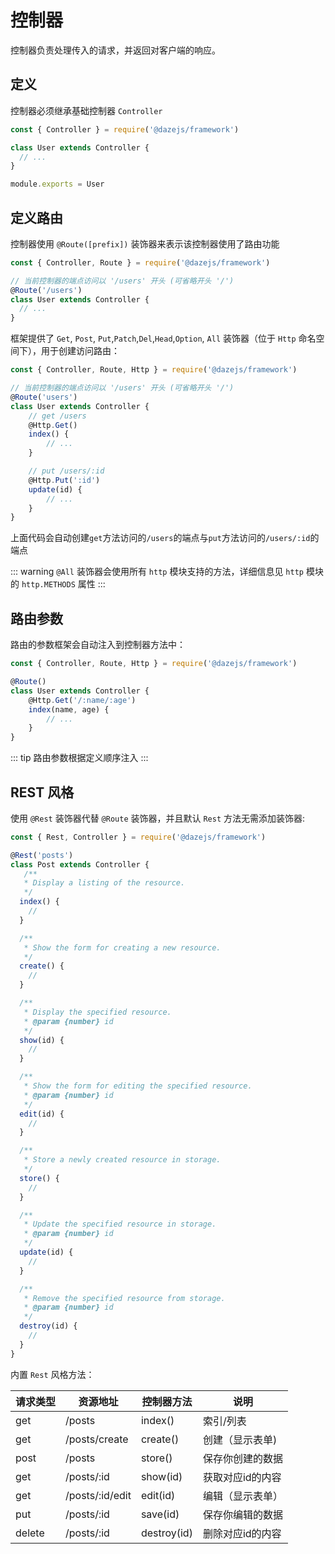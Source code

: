 # 控制器

控制器负责处理传入的请求，并返回对客户端的响应。

## 定义

控制器必须继承基础控制器 `Controller`

```js {3}
const { Controller } = require('@dazejs/framework')

class User extends Controller {
  // ...
}

module.exports = User
```

## 定义路由

控制器使用 `@Route([prefix])` 装饰器来表示该控制器使用了路由功能

```js
const { Controller, Route } = require('@dazejs/framework')

// 当前控制器的端点访问以 '/users' 开头 (可省略开头 '/')
@Route('/users')
class User extends Controller {
  // ...
}
```

框架提供了 `Get`, `Post`, `Put`,`Patch`,`Del`,`Head`,`Option`, `All` 装饰器（位于 `Http` 命名空间下），用于创建访问路由：

```js
const { Controller, Route, Http } = require('@dazejs/framework')

// 当前控制器的端点访问以 '/users' 开头 (可省略开头 '/')
@Route('users')
class User extends Controller {
    // get /users
    @Http.Get()
    index() {
        // ...
    }

    // put /users/:id
    @Http.Put(':id')
    update(id) {
        // ...
    }
}
```

上面代码会自动创建`get`方法访问的`/users`的端点与`put`方法访问的`/users/:id`的端点

::: warning
`@All` 装饰器会使用所有 `http` 模块支持的方法，详细信息见 `http` 模块的 `http.METHODS` 属性
:::

## 路由参数

路由的参数框架会自动注入到控制器方法中：

```js
const { Controller, Route, Http } = require('@dazejs/framework')

@Route()
class User extends Controller {
    @Http.Get('/:name/:age')
    index(name, age) {
        // ...
    }
}
```

::: tip
路由参数根据定义顺序注入
:::

## REST 风格

使用 `@Rest` 装饰器代替 `@Route` 装饰器，并且默认 `Rest` 方法无需添加装饰器:

```js
const { Rest, Controller } = require('@dazejs/framework')

@Rest('posts')
class Post extends Controller {
   /**
   * Display a listing of the resource.
   */
  index() {
    //
  }

  /**
   * Show the form for creating a new resource.
   */
  create() {
    //
  }

  /**
   * Display the specified resource.
   * @param {number} id
   */
  show(id) {
    //
  }

  /**
   * Show the form for editing the specified resource.
   * @param {number} id
   */
  edit(id) {
    //
  }

  /**
   * Store a newly created resource in storage.
   */
  store() {
    //
  }

  /**
   * Update the specified resource in storage.
   * @param {number} id
   */
  update(id) {
    //
  }

  /**
   * Remove the specified resource from storage.
   * @param {number} id
   */
  destroy(id) {
    //
  }
}
```

内置 `Rest` 风格方法：

| 请求类型 | 资源地址        | 控制器方法 | 说明             |
| -------- | --------------- | ---------- | ---------------- |
| get      | /posts          | index()      | 索引/列表        |
| get      | /posts/create   | create()     | 创建（显示表单)  |
| post     | /posts          | store()      | 保存你创建的数据 |
| get      | /posts/:id      | show(id)       | 获取对应id的内容 |
| get      | /posts/:id/edit | edit(id)       | 编辑（显示表单） |
| put      | /posts/:id      | save(id)       | 保存你编辑的数据 |
| delete   | /posts/:id      | destroy(id)    | 删除对应id的内容 |
<!-- 
## 内置属性

框架提供了控制器内置属性，用来强化控制器的功能, 我们可以用过控制器实例非常便捷的获取请求数据，操作响应等等：
```js
const { Controller, Http } = require('@dazejs/framework')

@Controller()
class User {
    @Http.Get(':id')
    show(id) {
        console.log(this.request) // 获取请求实例
        console.log(this.query) // 获取请求 query，同 this.request.query
        console.log(this.querystring) // 获取请求 querystring，同 this.request.querystring
        // 更多属性...
    }
}

module.exports = User
```
### **控制器提供了以下内置属性**

### `this.app`

框架 Application 对象实例

### `this.config`

配置对象

### `this.request`

请求对象

### `this.view(template [, vars])`

用来创建视图实例

### `this.render(template [, vars])`

渲染视图模板文件， 同 `this.view().render(template [, vars])`

### `this.assign(key, value)`

传递数据到视图模板，同 `this.view().assign(key, value)` -->